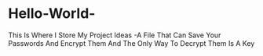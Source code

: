 # Hello-World-
This Is Where I Store My Project Ideas
-A File That Can Save Your Passwords And Encrypt Them And The Only Way To Decrypt Them Is A Key  
